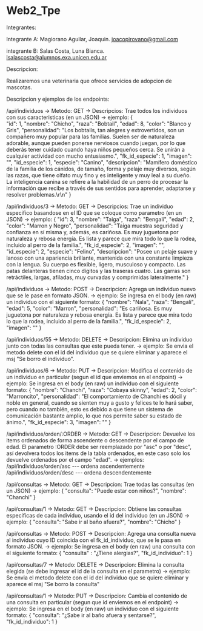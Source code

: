 # Web2_Tpe

Integrantes: 

Integrante A: Magiorano Aguilar, Joaquin. joacopirovano@gmail.com

integrante B: Salas Costa, Luna Bianca. lsalascosta@alumnos.exa.unicen.edu.ar

Descripcion:

Realizaremos una veterinaria que ofrece servicios de adopcion de mascotas.

Descripcion y ejemplos de los endpoints:

/api/individuos -> Metodo: GET
                -> Descripcios: Trae todos los individuos con sus caracteristicas (en un JSON)
                -> ejemplo: {  
                                "id": 1,
                                "nombre": "Chicho",
                                "raza": "Bobtail",
                                "edad": 8,
                                "color": "Blanco y Gris",
                                "personalidad": "Los bobtails, tan alegres y extrovertidos, son un compañero muy popular para las familias. Suelen ser de naturaleza adorable, aunque pueden ponerse nerviosos cuando juegan, por lo que deberás tener cuidado cuando haya niños pequeños cerca. Se unirán a cualquier actividad con mucho entusiasmo.",
                                "fk_id_especie": 1,
                                "imagen": "",
                                "id_especie": 1,
                                "especie": "Canino",
                                "descripcion": "Mamífero doméstico de la familia de los cánidos, de tamaño, forma y pelaje muy diversos, según las razas, que tiene olfato muy fino y es inteligente y muy leal a su dueño. La inteligencia canina se refiere a la habilidad de un perro de procesar la información que recibe a través de sus sentidos para aprender, adaptarse y resolver problemas.\r\n"
                            }

/api/individuos/3 -> Metodo: GET
                -> Descripcios: Trae un individuo especifico basandose en el ID que se coloque como parametro (en un JSON)
                -> ejemplo:     { 
                                  "id": 3,
                                  "nombre": "Taiga",
                                  "raza": "Bengali",
                                  "edad": 2,
                                  "color": "Marron y Negro",
                                  "personalidad": "Taiga muestra seguridad y confianza en sí misma y, además, es cariñosa. Es muy juguetona por naturaleza y rebosa energía. Es lista y parece que mira todo lo que la rodea, incluido al perro de la familia.",
                                  "fk_id_especie": 2,
                                  "imagen": "",
                                  "id_especie": 2,
                                  "especie": "Felino",
                                  "descripcion": "Posee un pelaje suave y lanoso con una apariencia brillante, mantenida con una constante limpieza con la lengua. Su cuerpo es flexible, ligero, musculoso y compacto. Las patas delanteras tienen cinco dígitos y las traseras cuatro. Las garras son retráctiles, largas, afiladas, muy curvadas y comprimidas lateralmente."
                                }

/api/individuos -> Metodo: POST
                -> Descripcion: Agrega un individuo nuevo que se le pase en formato JSON.
                -> ejemplo: Se ingresa en el body (en raw) un individuo con el siguiente formato:
                                {
                                  "nombre": "Nala",
                                  "raza": "Bengali",
                                  "edad": 5,
                                  "color": "Marron",
                                  "personalidad": "Es cariñosa. Es muy juguetona por naturaleza y rebosa energía. Es lista y parece que mira todo lo que la rodea, incluido al perro de la familia.",
                                  "fk_id_especie": 2,
                                  "imagen": ""
                                }

/api/individuos/55 -> Metodo: DELETE
                -> Descripcion: Elimina un individuo junto con todas las consultas que este pueda tener.
                -> ejemplo: Se envia el metodo delete con el id del individuo que se quiere eliminar y aparece el msj "Se borro el individuo".
                
/api/individuos/6 -> Metodo: PUT
                -> Descripcion: Modifica el contenido de un individuo en particular (segun el id que enviemos en el endpoint)
                -> ejemplo: Se ingresa en el body (en raw) un individuo con el siguiente formato:
                                {
                                    "nombre": "Chanchi",
                                    "raza": "Cobaya skinny",
                                    "edad": 2,
                                    "color": "Marroncito",
                                    "personalidad": "El comportamiento de Chanchi es dócil y noble en general, cuando se sienten muy a gusto y felices te lo hará saber, pero cuando no también, esto es debido a que tiene un sistema de comunicación bastante amplio, lo que nos permite saber su estado de ánimo.",
                                    "fk_id_especie": 3,
                                    "imagen": ""
                                }

/api/individuos/orden/:ORDER -> Metodo: GET
                              -> Descripcion: Devuelve los items ordenados de forma ascendente o descendente por el campo de edad.
                                              El parametro :ORDER debe ser reemplazado por "asc" o por "desc", así devolvera todos los items de la tabla ordenados, 
                                              en este caso solo los devuelve ordenados por el campo "edad".
                              -> ejemplos: /api/individuos/orden/asc --- ordena ascendentemente
                                           /api/individuos/orden/desc --- ordena descendentemente

/api/consultas -> Metodo: GET
                -> Descripcion: Trae todas las consultas (en un JSON)
                -> ejemplo:  {
                                "consulta": "Puede estar con niños?",
                                "nombre": "Chanchi"
                             }

/api/consultas/1 -> Metodo: GET
                -> Descripcion: Obtiene las consultas especificas de cada individuo, usando el id del individuo (en un JSON)
                -> ejemplo:  {
                                "consulta": "Sabe ir al baño afuera?",
                                "nombre": "Chicho"
                             }

/api/consultas -> Metodo: POST
                -> Descripcion: Agrega una consulta nueva al individuo cuyo ID coincida con el fk_id_individuo, que se le pasa en formato JSON.
                -> ejemplo: Se ingresa en el body (en raw) una consulta con el siguiente formato:
                             {
                                "consulta" : "¿Tiene alergias?",
                                "fk_id_individuo": 1
                             }

/api/consultas/7 -> Metodo: DELETE
                -> Descripcion: Elimina la consulta elegida (se debe ingresar el id de la consulta en el parametro)
                -> ejemplo: Se envia el metodo delete con el id del individuo que se quiere eliminar y aparece el msj "Se borro la consulta"

/api/consultas/1 -> Metodo: PUT
                -> Descripcion: Cambia el contenido de una consulta en particular (segun que id enviemos en el endpoint)
                -> ejemplo: Se ingresa en el body (en raw) un individuo con el siguiente formato:
                             {
                                "consulta": "¿Sabe ir al baño afuera y sentarse?",
                                "fk_id_individuo": 1
                             }